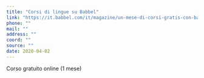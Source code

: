 ```yaml
---
title: "Corsi di lingue su Babbel"
link: "https://it.babbel.com/it/magazine/un-mese-di-corsi-gratis-con-babbel"
phone: ""
mail: ""
address: ""
coord: ""
source: ""
date: 2020-04-02
---
```


Corso gratuito online (1 mese)
